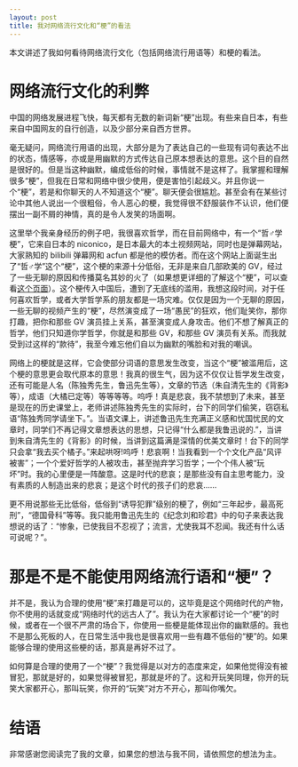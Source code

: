 ```yaml
---
layout: post
title: 我对网络流行文化和“梗”的看法
---
```

本文讲述了我如何看待网络流行文化（包括网络流行用语等）和梗的看法。
<!--more-->
# 网络流行文化的利弊
中国的网络发展进程飞快，每天都有无数的新词新“梗”出现。有些来自日本，有些来自中国网友的自行创造，以及少部分来自西方世界。

毫无疑问，网络流行用语的出现，大部分是为了表达自己的一些现有词句表达不出的状态，情感等，亦或是用幽默的方式传达自己原本想表达的意思。这个目的自然是很好的。但是当这种幽默，编成低俗的时候，事情就不是这样了。我掌握和理解很多“梗”，但我在日常和网络中很少使用，便是害怕引起歧义。并且你说一个“梗”，若是和你聊天的人不知道这个“梗”。聊天便会很尴尬。甚至会有在某些讨论中其他人说出一个很粗俗，令人恶心的梗，我觉得很不舒服装作不认识，他们便摆出一副不屑的神情，真的是令人发笑的场面啊。

这里举个我亲身经历的例子吧，我很喜欢哲学，而在目前网络中，有一个“哲♂学梗”，它来自日本的 niconico，是日本最大的本土视频网站，同时也是弹幕网站，大家熟知的 bilibili 弹幕网和 acfun 都是他的模仿者。而在这个网站上面诞生出了“哲♂学”这个“梗”，这个梗的来源十分低俗，无非是来自几部欧美的 GV，经过了一些无聊的原因和传播莫名其妙的火了（如果想更详细的了解这个“梗”，可以查看[这个页面](https://zh.moegirl.org/哲♂学)）。这个梗传入中国后，遭到了无底线的滥用，我想这段时间，对于任何喜欢哲学，或者大学哲学系的朋友都是一场灾难。仅仅是因为一个无聊的原因，一些无聊的视频产生的“梗”，尽然演变成了一场“愚民”的狂欢，他们耻笑你，那你打趣，把你和那些 GV 演员挂上关系，甚至演变成人身攻击。他们不想了解真正的哲学，他们只知道你学哲学，你就是和那些 GV，和那些 GV 演员有关系。而我就受到过这样的“款待”，我至今难忘他们自以为幽默的嘴脸和对我的嘲讽。

网络上的梗就是这样，它会使部分词语的意思发生改变，当这个“梗”被滥用后，这个梗的意思更会取代原本的意思！我真的很生气，因为这不仅仅让哲学发生改变，还有可能是人名（陈独秀先生，鲁迅先生等），文章的节选（朱自清先生的《背影》等），成语（大橘已定等）等等等等。呜呼！真是悲哀，我不禁想到了未来，甚至是现在的历史课堂上，老师讲述陈独秀先生的实际时，台下的同学们偷笑，窃窃私语“陈独秀同学请坐下。”。当语文课上，讲述鲁迅先生充满正义感和忧国忧民的文章时，同学们不再记得文章想表达的思想，只记得“什么都是我鲁迅说的.”，当讲到朱自清先生的《背影》的时候，当讲到这篇满是深情的优美文章时！台下的同学只会拿“我去买个橘子。”来起哄呀!呜呼！悲哀啊！当我看到一个个文化产品“风评被害”；一个个爱好哲学的人被攻击，甚至抛弃学习哲学；一个个伟人被“玩坏”时。我的心里便是一阵酸意。这是时代的悲哀；是那些没有自主思考能力，没有素质的人制造出来的悲哀；是这个时代的孩子们的悲哀……

更不用说那些无比低俗，低俗到“诱导犯罪”级别的梗了，例如“三年起步，最高死刑”，“德国骨科”等等。我只能用鲁迅先生的《纪念刘和珍君》中的句子来表达我想说的话了：“惨象，已使我目不忍视了；流言，尤使我耳不忍闻。我还有什么话可说呢？”。
# 那是不是不能使用网络流行语和“梗”？
并不是，我认为合理的使用“梗”来打趣是可以的，这毕竟是这个网络时代的产物，你不使用的话就变成“网络时代的远古人了”。我认为在大家都讨论一个“梗”的时候，或者在一个很不严肃的场合下，你使用一些梗是能体现出你的幽默感的。我也不是那么死板的人，在日常生活中我也是很喜欢用一些有趣不低俗的“梗”的。如果能够合理的使用这些梗的话，那真是再好不过了。

如何算是合理的使用了一个“梗”？我觉得是以对方的态度来定，如果他觉得没有被冒犯，那就是好的，如果觉得被冒犯，那就是坏的了。这和开玩笑同理，你开的玩笑大家都开心，那叫玩笑，你开的“玩笑”对方不开心，那叫你嘴欠。
# 结语
非常感谢您阅读完了我的文章，如果您的想法与我不同，请依照您的想法为主。